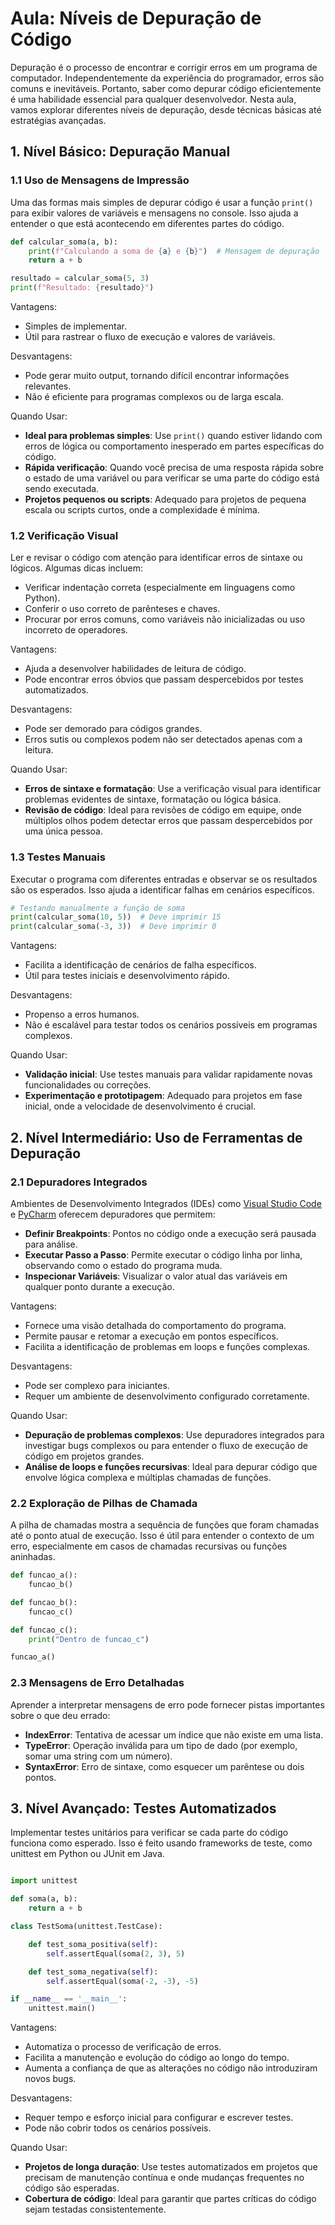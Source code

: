 # Aula: Níveis de Depuração de Código

Depuração é o processo de encontrar e corrigir erros em um programa de computador.
Independentemente da experiência do programador, erros são comuns e inevitáveis.
Portanto, saber como depurar código eficientemente é uma habilidade essencial para qualquer desenvolvedor.
Nesta aula, vamos explorar diferentes níveis de depuração, desde técnicas básicas até estratégias avançadas.

## 1. Nível Básico: Depuração Manual

### 1.1 Uso de Mensagens de Impressão

Uma das formas mais simples de depurar código é usar a função `print()` para exibir valores de variáveis e mensagens no console. Isso ajuda a entender o que está acontecendo em diferentes partes do código.

```python
def calcular_soma(a, b):
    print(f"Calculando a soma de {a} e {b}")  # Mensagem de depuração
    return a + b

resultado = calcular_soma(5, 3)
print(f"Resultado: {resultado}")
```

Vantagens:
* Simples de implementar.
* Útil para rastrear o fluxo de execução e valores de variáveis.

Desvantagens:
* Pode gerar muito output, tornando difícil encontrar informações relevantes.
* Não é eficiente para programas complexos ou de larga escala.

Quando Usar:
* **Ideal para problemas simples**:
Use `print()` quando estiver lidando com erros de lógica ou comportamento inesperado em partes específicas do código.
* **Rápida verificação**:
Quando você precisa de uma resposta rápida sobre o estado de uma variável ou para verificar se uma parte do código está sendo executada.
* **Projetos pequenos ou scripts**:
Adequado para projetos de pequena escala ou scripts curtos, onde a complexidade é mínima.

### 1.2 Verificação Visual

Ler e revisar o código com atenção para identificar erros de sintaxe ou lógicos. Algumas dicas incluem:
* Verificar indentação correta (especialmente em linguagens como Python).
* Conferir o uso correto de parênteses e chaves.
* Procurar por erros comuns, como variáveis não inicializadas ou uso incorreto de operadores.

Vantagens:
* Ajuda a desenvolver habilidades de leitura de código.
* Pode encontrar erros óbvios que passam despercebidos por testes automatizados.

Desvantagens:
* Pode ser demorado para códigos grandes.
* Erros sutis ou complexos podem não ser detectados apenas com a leitura.

Quando Usar:
* **Erros de sintaxe e formatação**:
Use a verificação visual para identificar problemas evidentes de sintaxe, formatação ou lógica básica.
* **Revisão de código**:
Ideal para revisões de código em equipe, onde múltiplos olhos podem detectar erros que passam despercebidos por uma única pessoa.

### 1.3 Testes Manuais

Executar o programa com diferentes entradas e observar se os resultados são os esperados.
Isso ajuda a identificar falhas em cenários específicos.

```python
# Testando manualmente a função de soma
print(calcular_soma(10, 5))  # Deve imprimir 15
print(calcular_soma(-3, 3))  # Deve imprimir 0
```

Vantagens:
* Facilita a identificação de cenários de falha específicos.
* Útil para testes iniciais e desenvolvimento rápido.

Desvantagens:
* Propenso a erros humanos.
* Não é escalável para testar todos os cenários possíveis em programas complexos.

Quando Usar:
* **Validação inicial**:
Use testes manuais para validar rapidamente novas funcionalidades ou correções.
* **Experimentação e prototipagem**:
Adequado para projetos em fase inicial, onde a velocidade de desenvolvimento é crucial.

## 2. Nível Intermediário: Uso de Ferramentas de Depuração

### 2.1 Depuradores Integrados

Ambientes de Desenvolvimento Integrados (IDEs) como
[Visual Studio Code](https://code.visualstudio.com/docs/editor/debugging)
e [PyCharm](https://www.jetbrains.com/help/pycharm/debugging-your-first-python-application.html) 
oferecem depuradores que permitem:
* **Definir Breakpoints**:
Pontos no código onde a execução será pausada para análise.
* **Executar Passo a Passo**:
Permite executar o código linha por linha, observando como o estado do programa muda.
* **Inspecionar Variáveis**:
Visualizar o valor atual das variáveis em qualquer ponto durante a execução.

Vantagens:
* Fornece uma visão detalhada do comportamento do programa.
* Permite pausar e retomar a execução em pontos específicos.
* Facilita a identificação de problemas em loops e funções complexas.

Desvantagens:
* Pode ser complexo para iniciantes.
* Requer um ambiente de desenvolvimento configurado corretamente.

Quando Usar:
* **Depuração de problemas complexos**:
Use depuradores integrados para investigar bugs complexos ou para entender o fluxo de execução de código em projetos grandes.
* **Análise de loops e funções recursivas**:
Ideal para depurar código que envolve lógica complexa e múltiplas chamadas de funções.

### 2.2 Exploração de Pilhas de Chamada

A pilha de chamadas mostra a sequência de funções que foram chamadas até o ponto atual de execução.
Isso é útil para entender o contexto de um erro, especialmente em casos de chamadas recursivas ou funções aninhadas.

```python
def funcao_a():
    funcao_b()

def funcao_b():
    funcao_c()

def funcao_c():
    print("Dentro de funcao_c")

funcao_a()
```

### 2.3 Mensagens de Erro Detalhadas

Aprender a interpretar mensagens de erro pode fornecer pistas importantes sobre o que deu errado:
* **IndexError**:
Tentativa de acessar um índice que não existe em uma lista.
* **TypeError**:
Operação inválida para um tipo de dado (por exemplo, somar uma string com um número).
* **SyntaxError**:
Erro de sintaxe, como esquecer um parêntese ou dois pontos.

## 3. Nível Avançado: Testes Automatizados

Implementar testes unitários para verificar se cada parte do código funciona como esperado.
Isso é feito usando frameworks de teste, como unittest em Python ou JUnit em Java.

```python

import unittest

def soma(a, b):
    return a + b

class TestSoma(unittest.TestCase):

    def test_soma_positiva(self):
        self.assertEqual(soma(2, 3), 5)

    def test_soma_negativa(self):
        self.assertEqual(soma(-2, -3), -5)

if __name__ == '__main__':
    unittest.main()
```

Vantagens:
* Automatiza o processo de verificação de erros.
* Facilita a manutenção e evolução do código ao longo do tempo.
* Aumenta a confiança de que as alterações no código não introduziram novos bugs.

Desvantagens:
* Requer tempo e esforço inicial para configurar e escrever testes.
* Pode não cobrir todos os cenários possíveis.

Quando Usar:
* **Projetos de longa duração**:
Use testes automatizados em projetos que precisam de manutenção contínua e onde mudanças frequentes no código são esperadas.
* **Cobertura de código**:
Ideal para garantir que partes críticas do código sejam testadas consistentemente.